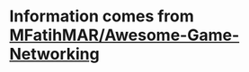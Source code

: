 # Information comes from [MFatihMAR/Awesome-Game-Networking](https://github.com/MFatihMAR/Awesome-Game-Networking)

